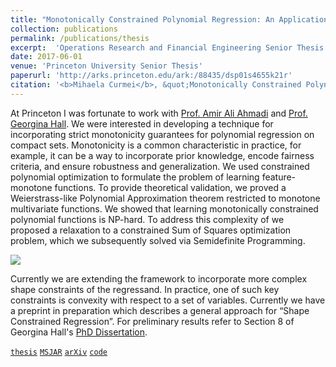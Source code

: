 ```yaml
---
title: "Monotonically Constrained Polynomial Regression: An Application of Sum of Squares Techniques and Semidefinite Programming"
collection: publications
permalink: /publications/thesis
excerpt:  'Operations Research and Financial Engineering Senior Thesis'
date: 2017-06-01
venue: 'Princeton University Senior Thesis'
paperurl: 'http://arks.princeton.edu/ark:/88435/dsp01s4655k21r'
citation: '<b>Mihaela Curmei</b>, &quot;Monotonically Constrained Polynomial Regression: An Application of Sum of Squares Techniques and Semidefinite Programming&quot;.'
---
```

At Princeton I was fortunate to work with [Prof. Amir Ali Ahmadi](http://aaa.princeton.edu/) and [Prof. Georgina Hall](https://sites.google.com/view/georgina-hall). We were interested in developing a technique for incorporating strict monotonicity guarantees for polynomial regression on compact sets. Monotonicity is a common characteristic in practice, for example, it can be a way to incorporate prior knowledge, encode fairness criteria, and ensure robustness and generalization. We used constrained polynomial optimization to formulate the problem of learning feature-monotone functions. To provide theoretical validation, we proved a Weierstrass-like Polynomial Approximation theorem restricted to monotone multivariate functions. We showed that learning monotonically constrained polynomial functions is NP-hard. To address this complexity of we proposed a relaxation to a constrained Sum of Squares optimization problem, which we subsequently solved via Semidefinite Programming.

![](../../images/thesis.png)

Currently we are extending the framework to incorporate more complex shape constraints of the regressand. In practice, one of such
key constraints is convexity with respect to a set of variables. Currently we have a preprint in preparation which describes a general approach for “Shape Constrained Regression”. For preliminary results refer to Section 8 of Georgina Hall's [PhD Dissertation](https://arxiv.org/pdf/1806.06996.pdf).


[`thesis`](http://arks.princeton.edu/ark:/88435/dsp01s4655k21r)
[`MSJAR`](https://drive.google.com/file/d/1DQeItRRpwbtKIGad29YjfwU_uoDjuzWC/view)
[`arXiv`](https://arxiv.org/pdf/1806.06996.pdf)
[`code`](https://github.com/mcurmei627/dantzig)



